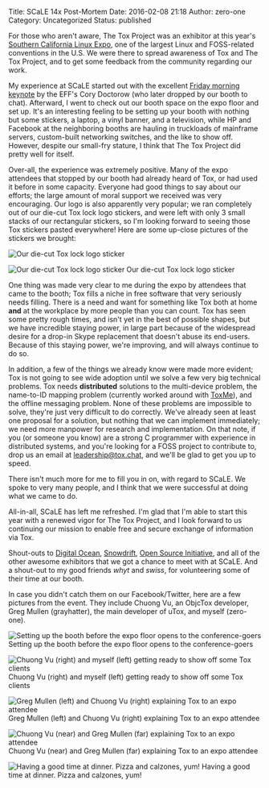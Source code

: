 Title: SCaLE 14x Post-Mortem
Date: 2016-02-08 21:18
Author: zero-one
Category: Uncategorized
Status: published

For those who aren't aware, The Tox Project was an exhibitor at this
year's [Southern California Linux
Expo](https://www.socallinuxexpo.org/scale/14x), one of the largest
Linux and FOSS-related conventions in the U.S. We were there to spread
awareness of Tox and The Tox Project, and to get some feedback from the
community regarding our work.

My experience at SCaLE started out with the excellent [Friday morning
keynote](https://www.socallinuxexpo.org/scale/14x/presentations/no-matter-whos-winning-war-general-purpose-computing-youre-losing)
by the EFF's Cory Doctorow (who later dropped by our booth to chat).
Afterward, I went to check out our booth space on the expo floor and set
up. It's an interesting feeling to be setting up your booth with nothing
but some stickers, a laptop, a vinyl banner, and a television, while HP
and Facebook at the neighboring booths are hauling in truckloads of
mainframe servers, custom-built networking switches, and the like to
show off. However, despite our small-fry stature, I think that The Tox
Project did pretty well for itself.

Over-all, the experience was extremely positive. Many of the expo
attendees that stopped by our booth had already heard of Tox, or had
used it before in some capacity. Everyone had good things to say about
our efforts; the large amount of moral support we received was very
encouraging. Our logo is also apparently very popular; we ran completely
out of our die-cut Tox lock logo stickers, and were left with only 3
small stacks of our rectangular stickers, so I'm looking forward to
seeing those Tox stickers pasted everywhere! Here are some up-close
pictures of the stickers we brought:

![Our die-cut Tox lock logo sticker]({filename}static/images/scale-14x-1.jpg)

![Our die-cut Tox lock logo sticker]({filename}static/images/scale-14x-2.jpg)
Our die-cut Tox lock logo sticker

One thing was made very clear to me during the expo by attendees that
came to the booth; Tox fills a niche in free software that very
seriously needs filling. There is a need and want for something like Tox
both at home **and** at the workplace by more people than you can count.
Tox has seen some pretty rough times, and isn't yet in the best of
possible shapes, but we have incredible staying power, in large part
because of the widespread desire for a drop-in Skype replacement that
doesn't abuse its end-users. Because of this staying power, we're
improving, and will always continue to do so.

In addition, a few of the things we already know were made more evident;
Tox is not going to see wide adoption until we solve a few very big
technical problems. Tox needs **distributed** solutions to the
multi-device problem, the name-to-ID mapping problem (currently worked
around with [ToxMe](https://toxme.io/)), and the offline messaging
problem. None of these problems are impossible to solve, they're just
very difficult to do correctly. We've already seen at least one proposal
for a solution, but nothing that we can implement immediately; we need
more manpower for research and implementation. On that note, if you (or
someone you know) are a strong C programmer with experience in
distributed systems, and you're looking for a FOSS project to contribute
to, drop us an email at leadership@tox.chat, and we'll be glad to get
you up to speed.

There isn't much more for me to fill you in on, with regard to SCaLE. We
spoke to very many people, and I think that we were successful at doing
what we came to do.

All-in-all, SCaLE has left me refreshed. I'm glad that I'm able to start
this year with a renewed vigor for The Tox Project, and I look forward
to us continuing our mission to enable free and secure exchange of
information via Tox.

Shout-outs to [Digital Ocean](https://www.digitalocean.com/),
[Snowdrift](https://snowdrift.coop/), [Open Source
Initiative](http://opensource.org/), and all of the other awesome
exhibitors that we got a chance to meet with at SCaLE. And a shout-out
to my good friends *whyt* and *swiss*, for volunteering some of their
time at our booth.

In case you didn't catch them on our Facebook/Twitter, here are a few
pictures from the event. They include Chuong Vu, an ObjcTox developer,
Greg Mullen (grayhatter), the main developer of uTox, and myself
(zero-one).

![Setting up the booth before the expo floor opens to the conference-goers]({filename}static/images/scale-14x-3.jpg)
Setting up the booth before the expo floor opens to the conference-goers

![Chuong Vu (right) and myself (left) getting ready to show off some Tox clients]({filename}static/images/scale-14x-4.jpg)
Chuong Vu (right) and myself (left) getting ready to show off some Tox clients

![Greg Mullen (left) and Chuong Vu (right) explaining Tox to an expo attendee]({filename}static/images/scale-14x-5.jpg)
Greg Mullen (left) and Chuong Vu (right) explaining Tox to an expo attendee

![Chuong Vu (near) and Greg Mullen (far) explaining Tox to an expo attendee]({filename}static/images/scale-14x-6.jpg)
Chuong Vu (near) and Greg Mullen (far) explaining Tox to an expo attendee

![Having a good time at dinner. Pizza and calzones, yum!]({filename}static/images/scale-14x-7.jpg)
Having a good time at dinner. Pizza and calzones, yum!
